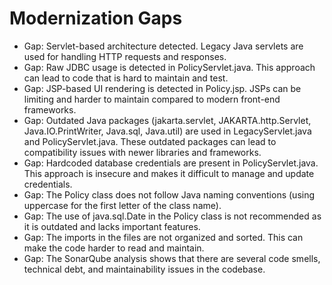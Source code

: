 # Modernization Gaps

- Gap: Servlet-based architecture detected. Legacy Java servlets are used for handling HTTP requests and responses.
- Gap: Raw JDBC usage is detected in PolicyServlet.java. This approach can lead to code that is hard to maintain and test.
- Gap: JSP-based UI rendering is detected in Policy.jsp. JSPs can be limiting and harder to maintain compared to modern front-end frameworks.
- Gap: Outdated Java packages (jakarta.servlet, JAKARTA.http.Servlet, Java.IO.PrintWriter, Java.sql, Java.util) are used in LegacyServlet.java and PolicyServlet.java. These outdated packages can lead to compatibility issues with newer libraries and frameworks.
- Gap: Hardcoded database credentials are present in PolicyServlet.java. This approach is insecure and makes it difficult to manage and update credentials.
- Gap: The Policy class does not follow Java naming conventions (using uppercase for the first letter of the class name).
- Gap: The use of java.sql.Date in the Policy class is not recommended as it is outdated and lacks important features.
- Gap: The imports in the files are not organized and sorted. This can make the code harder to read and maintain.
- Gap: The SonarQube analysis shows that there are several code smells, technical debt, and maintainability issues in the codebase.

